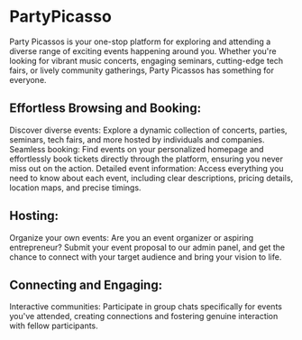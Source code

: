 # PartyPicasso
Party Picassos is your one-stop platform for exploring and attending a diverse range of exciting events happening around you. Whether you're looking for vibrant music concerts, engaging seminars, cutting-edge tech fairs, or lively community gatherings, Party Picassos has something for everyone.

## Effortless Browsing and Booking:

Discover diverse events: Explore a dynamic collection of concerts, parties, seminars, tech fairs, and more hosted by individuals and companies.
Seamless booking: Find events on your personalized homepage and effortlessly book tickets directly through the platform, ensuring you never miss out on the action.
Detailed event information: Access everything you need to know about each event, including clear descriptions, pricing details, location maps, and precise timings.

## Hosting:

Organize your own events: Are you an event organizer or aspiring entrepreneur? Submit your event proposal to our admin panel, and get the chance to connect with your target audience and bring your vision to life.

## Connecting and Engaging:

Interactive communities: Participate in group chats specifically for events you've attended, creating connections and fostering genuine interaction with fellow participants.

